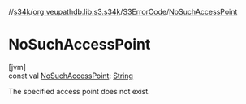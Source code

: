 //[s34k](../../../index.md)/[org.veupathdb.lib.s3.s34k](../index.md)/[S3ErrorCode](index.md)/[NoSuchAccessPoint](-no-such-access-point.md)

# NoSuchAccessPoint

[jvm]\
const val [NoSuchAccessPoint](-no-such-access-point.md): [String](https://kotlinlang.org/api/latest/jvm/stdlib/kotlin/-string/index.html)

The specified access point does not exist.

